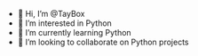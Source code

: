 - 👋 Hi, I’m @TayBox
- 👀 I’m interested in Python
- 🌱 I’m currently learning Python
- 💞️ I’m looking to collaborate on Python projects
